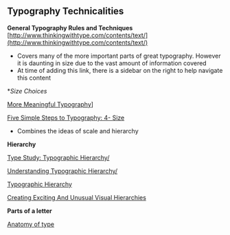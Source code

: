 Typography Technicalities
-------------------------
**General Typography Rules and Techniques**
[http://www.thinkingwithtype.com/contents/text/](http://www.thinkingwithtype.com/contents/text/)

* Covers many of the more important parts of great typography. However it is daunting in size due to the vast amount of information covered
* At time of adding this link, there is a sidebar on the right to help navigate this content


**Size Choices*

[More Meaningful Typography](http://alistapart.com/article/more-meaningful-typography)]

[Five Simple Steps to Typography: 4- Size](http://www.markboulton.co.uk/journal/five-simple-steps-to-better-typography-part-4)

* Combines the ideas of scale and hierarchy


**Hierarchy**

[Type Study: Typographic Hierarchy/](http://blog.typekit.com/2011/03/17/type-study-typographic-hierarchy/)

[Understanding Typographic Hierarchy/](http://webdesign.tutsplus.com/articles/typography-articles/understanding-typographic-hierarchy/)

[Typographic Hierarchy](http://designingfortheweb.co.uk/book/part3/part3_chapter13.php)

[Creating Exciting And Unusual Visual Hierarchies](http://www.smashingmagazine.com/2013/02/26/creating-visual-hierarchies-typography/)

**Parts of a letter**

[Anatomy of type](http://designingfortheweb.co.uk/book/part3/part3_chapter11.php)

